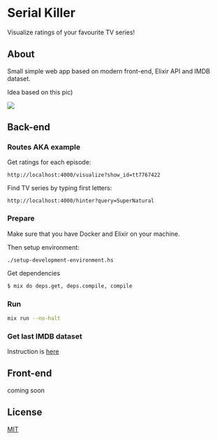 # Serial Killer

Visualize ratings of your favourite TV series!

## About

Small simple web app based on modern front-end, Elixir API and IMDB dataset.

Idea based on this pic)

![](https://i.pinimg.com/originals/94/e9/59/94e9594246e51e8f6190a7dbdb38dec3.png)

## Back-end

### Routes AKA example

Get ratings for each episode:
```
http://localhost:4000/visualize?show_id=tt7767422
```

Find TV series by typing first letters:
```
http://localhost:4000/hinter?query=SuperNatural
```

### Prepare

Make sure that you have Docker and Elixir on your machine.


Then setup environment:
```
./setup-development-environment.hs
```

Get dependencies
```sh
$ mix do deps.get, deps.compile, compile
```

### Run
```sh
mix run --no-halt
```

### Get last IMDB dataset

Instruction is [here](https://gist.github.com/evbogdanov/9b0b11e73458e7e8d646cf7598840f1e)

## Front-end

coming soon

## License
[MIT](https://github.com/IgorPolyakov/serial_killer/blob/master/LICENSE)
